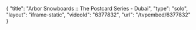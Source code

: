 {
    "title": "Arbor Snowboards :: The Postcard Series - Dubai",
    "type": "solo",
    "layout": "iframe-static",
    "videoId": "6377832",
    "url": "\/tvpembed\/6377832"
}